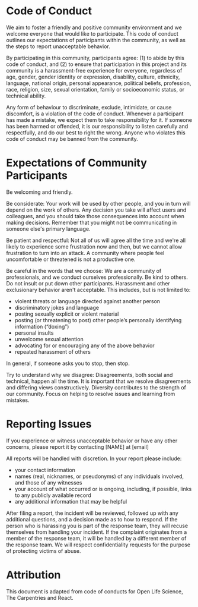 # Code of Conduct

We aim to foster a friendly and positive community environment and we welcome everyone that would like to participate. This code of conduct outlines our expectations of participants within the community, as well as the steps to report unacceptable behavior.

By participating in this community, participants agree: (1) to abide by this code of conduct, and (2) to ensure that participation in this project and its community is a harassment-free experience for everyone, regardless of age, gender, gender identity or expression, disability, culture, ethnicity, language, national origin, personal appearance, political beliefs, profession, race, religion, size, sexual orientation, family or socioeconomic status, or technical ability.

Any form of behaviour to discriminate, exclude, intimidate, or cause discomfort, is a violation of the code of conduct. Whenever a participant has made a mistake, we expect them to take responsibility for it. If someone has been harmed or offended, it is our responsibility to listen carefully and respectfully, and do our best to right the wrong. Anyone who violates this code of conduct may be banned from the community.

# Expectations of Community Participants

Be welcoming and friendly.

Be considerate: Your work will be used by other people, and you in turn will depend on the work of others. Any decision you take will affect users and colleagues, and you should take those consequences into account when making decisions. Remember that you might not be communicating in someone else's primary language.

Be patient and respectful: Not all of us will agree all the time and we're all likely to experience some frustration now and then, but we cannot allow frustration to turn into an attack. A community where people feel uncomfortable or threatened is not a productive one.

Be careful in the words that we choose: We are a community of professionals, and we conduct ourselves professionally. Be kind to others. Do not insult or put down other participants. Harassment and other exclusionary behavior aren't acceptable. This includes, but is not limited to:

- violent threats or language directed against another person
-  discriminatory jokes and language
- posting sexually explicit or violent material
-  posting (or threatening to post) other people’s personally identifying information (“doxing”)
-  personal insults
-  unwelcome sexual attention
-  advocating for or encouraging any of the above behavior
-  repeated harassment of others

In general, if someone asks you to stop, then stop.

Try to understand why we disagree: Disagreements, both social and technical, happen all the time. It is important that we resolve disagreements and differing views constructively. Diversity contributes to the strength of our community. Focus on helping to resolve issues and learning from mistakes.

# Reporting Issues

If you experience or witness unacceptable behavior or have any other concerns, please report it by contacting [NAME] at [email]

All reports will be handled with discretion. In your report please include:

- your contact information
- names (real, nicknames, or pseudonyms) of any individuals involved, and those of any witnesses
- your account of what occurred or is ongoing, including, if possible, links to any publicly available record
- any additional information that may be helpful

After filing a report, the incident will be reviewed, followed up with any additional questions, and a decision made as to how to respond. If the person who is harassing you is part of the response team, they will recuse themselves from handling your incident. If the complaint originates from a member of the response team, it will be handled by a different member of the response team. We will respect confidentiality requests for the purpose of protecting victims of abuse.

# Attribution
This document is adapted from code of conducts for Open Life Science, The Carpentries and React.
